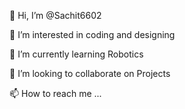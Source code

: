 👋 Hi, I’m @Sachit6602

👀 I’m interested in coding and designing

🌱 I’m currently learning Robotics

💞 I’m looking to collaborate on Projects

📫 How to reach me ...


<!---
Sachit6602/Sachit6602 is a ✨ special ✨ repository because its `README.md` (this file) appears on your GitHub profile.
You can click the Preview link to take a look at your changes.
--->
